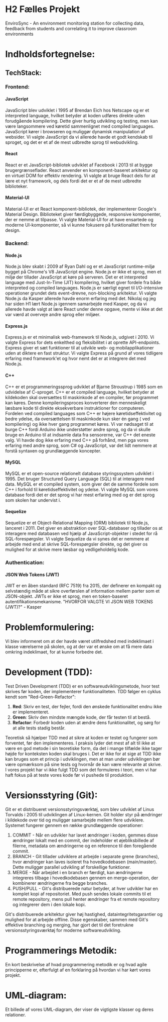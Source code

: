 # H2 Fælles Projekt

EnviroSync - An environment monitoring station for collecting data, feedback from students and
correlating it to improve classroom environments

# Indholdsfortegnelse:

## TechStack:

### Frontend:

#### JavaScript

JavaScript blev udviklet i 1995 af Brendan Eich hos Netscape og er et interpreted language, hvilket
betyder at koden udføres direkte uden forudgående kompilering. Dette giver hurtig udvikling og
testing, men kan være langsommere ved køretid sammenlignet med compiled languages. JavaScript kører
i browseren og muliggør dynamisk manipulation af websider. Vi valgte JavaScript da vi allerede
havde et godt kendskab til sproget, og det er et af de mest udbredte sprog til webudvikling.

#### React

React er et JavaScript-bibliotek udviklet af Facebook i 2013 til at bygge brugergrænseflader. React
anvender en komponent-baseret arkitektur og en virtuel DOM for effektiv rendering. Vi valgte at
bruge React dels for at lære et nyt framework, og dels fordi det er et af de mest udbredte
biblioteker.

#### Material-UI

Material-UI er et React komponent-bibliotek, der implementerer Google's Material Design. Biblioteket
giver færdigbyggede, responsive komponenter, der er nemme at tilpasse. Vi valgte Material-UI for
at have ensartede og moderne UI-komponenter, så vi kunne fokusere på funktionalitet frem for
design.

### Backend:

#### Node.js

Node.js blev skabt i 2009 af Ryan Dahl og er et JavaScript runtime-miljø bygget på Chrome's V8
JavaScript engine. Node.js er ikke et sprog, men et miljø der tillader JavaScript at køre på
serveren. Det er et interpreted language med Just-In-Time (JIT) kompilering, hvilket giver fordele
fra både interpreted og compiled languages. Node.js er særligt egnet til I/O-intensive operationer
grundet dets event-drevne, non-blocking arkitektur. Vi valgte Node.js da Kasper allerede havde enorm
erfaring med det. Nikolaj og jeg har siden H1 lært Node.js igennem samarbejde med Kasper, og da
vi allerede havde valgt at lære React under denne opgave, mente vi ikke at det var værd at
overveje andre sprog eller miljøer.

#### Express.js

Express.js er et minimalisk web-framework til Node.js, udgivet i 2010. Vi valgte Express for dets
enkelthed og fleksibilitet i at oprette API-endpoints. Express giver et sæt funktioner til at
udvikle web- og mobilapplikationer uden at diktere en fast struktur. Vi valgte Express på grund
af vores tidligere erfaring med framework'et og hvor nemt det er at integrere det med Node.js.

#### C++

C++ er et programmeringssprog udviklet af Bjarne Stroustrup i 1985 som en udvidelse af C-sproget.
C++ er et compiled language, hvilket betyder at kildekoden skal oversættes til maskinkode af en
compiler, før programmet kan køres. Denne kompileringsproces konverterer den menneskeligt læsbare
kode til direkte eksekverbare instruktioner for computeren. Fordelen ved compiled languages som C++
er højere køretidseffektivitet og bedre ydelse, da oversættelsen til maskinkode kun sker én gang (
ved kompilering) og ikke hver gang programmet køres. Vi var nødsaget til at burge C++ fordi
Arduino ikke understøtter andre sprog, og da vi skulle bruge en Arduino til at indsamle data
fra sensorerne, var C++ det eneste valg. Vi havde dog ikke erfaring med C++ på forhånd, men pga
vores erfaring med andre sprog, som C# og JavaScript, var det lidt nemmere at forstå syntaxen og
grundlæggende koncepter.

#### MySQL

MySQL er et open-source relationelt database styringssystem udviklet i 1995. Det bruger
Structured Query Language (SQL) til at interagere med data. MySQL er et compiled system, som
giver det de samme fordele som C++ i forhold til køretidseffektivitet og ydelse.
Vi valgte MySQL som vores database fordi det er det sprog vi har mest erfaring med og er det
sprog som skolen har undervist i.

#### Sequelize

Sequelize er et Object-Relational Mapping (ORM) bibliotek til Node.js, lanceret i 2011. Det giver en
abstraktion over SQL-databaser og tillader os at interagere med databasen ved hjælp af
JavaScript-objekter i stedet for rå SQL-forespørgsler. Vi valgte Sequelize da vi synes det er
nemmere at arbejde med end at skrive SQL-forespørgsler direkte, og det giver os mulighed for at
skrive mere læsbar og vedligeholdelig kode.

### Authentication:

#### JSON Web Tokens (JWT)

JWT er en åben standard (RFC 7519) fra 2015, der definerer en kompakt og selvstændig måde at sikre
overførslen af information mellem parter som et JSON-objekt. JWTs er ikke et sprog, men en
token-baseret autentifikationsmekanisme.
"HVORFOR VALGTE VI JSON WEB TOKENS (JWT)?" - Kasper

# Problemformulering:

Vi blev informeret om at der havde været utilfredshed med indeklimaet i klasse værelserne på skolen,
og at der var et ønske om at få mere data omkring indeklimaet, for at kunne forbedre det.

# Development (TDD):

Test Driven Development (TDD) er en softwareudviklingsmetode, hvor test skrives før koden, der
implementerer funktionaliteten. TDD følger en cyklus kendt som "Red-Green-Refactor":

1. **Red**: Skriv en test, der fejler, fordi den ønskede funktionalitet endnu ikke er implementeret.
2. **Green**: Skriv den mindste mængde kode, der får testen til at bestå.
3. **Refactor**: Forbedr koden uden at ændre dens funktionalitet, og sørg for at alle tests stadig
   består.

Teoretisk så hjælper TDD med at sikre at koden er testet og fungerer som forventet, før den
implementeres.
I praksis lyder det mest af alt til ikke at være en god metode i sin teoretiske form, da det i
mange tilfælde ikke tager højde for konteksten koden skal bruges i. Det er ikke for at sige at TDD
ikke kan bruges som et princip i udviklingen, men at man under udviklingen bør være opmærksom på
sine tests og hvornår de kan være relevante at skrive. I vores projekt har vi ikke fulgt TDD som
det formuleres i teori, men vi har haft fokus på at teste vores kode før vi pushede til produktion.

# Versionsstyring (Git):

Git er et distribueret versionsstyringsværktøj, som blev udviklet af Linus Torvalds i 2005 til
udviklingen af Linux-kernen. Git holder styr på ændringer i kildekode over tid og muliggør
samarbejde mellem flere udviklere. Systemet fungerer gennem en række grundlæggende operationer:

1. COMMIT - Når en udvikler har lavet ændringer i koden, gemmes disse ændringer lokalt med en
   commit, der indeholder et øjebliksbillede af filerne, metadata om ændringerne og en reference til
   den foregående commit.
2. BRANCH - Git tillader udviklere at arbejde i separate grene (branches), hvor ændringer kan laves
   isoleret fra hovedkodebasen (main/master). Dette muliggør parallel udvikling af forskellige
   funktioner.
3. MERGE - Når arbejdet i en branch er færdigt, kan ændringerne integreres tilbage i hovedkodebasen
   gennem en merge-operation, der kombinerer ændringerne fra begge branches.
4. PUSH/PULL - Git's distribuerede natur betyder, at hver udvikler har en komplet kopi af
   repositoriet. Med push sendes lokale commits til et remote repository, mens pull henter ændringer
   fra et remote repository og integrerer dem i den lokale kopi.

Git's distribuerede arkitektur giver høj hastighed, dataintegritetsgarantier og mulighed for at
arbejde offline. Disse egenskaber, sammen med Git's effektive branching og merging, har gjort det
til det foretrukne versionsstyringsværktøj for moderne softwareudvikling. 

# Programmerings Metodik:

En kort beskrivelse af hvad programmering metodik er og hvad agile principperne er, efterfulgt af en
forklaring på hvordan vi har kørt vores projekt.

# UML-diagram:

Et billede af vores UML-diagram, der viser de vigtigste klasser og deres relationer.

